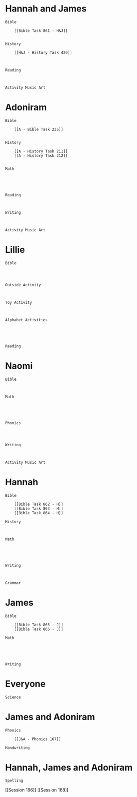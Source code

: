 # Hannah and James

	Bible

		[[Bible Task 861 - H&J]]
		

	History

		[[H&J - History Task 420]]
		
		

	Reading

		

	Activity Music Art

		
# Adoniram

	Bible

		[[A - Bible Task 235]]
		

	History

		[[A - History Task 211]]
		[[A - History Task 212]]
		

	Math

		
		
		

	Reading

		

	Writing

		

	Activity Music Art

		

# Lillie

	Bible

		
		

	Outside Activity

		

	Toy Activity

		

	Alphabet Activities

		
		
		

	Reading

		

# Naomi

	Bible

		

	Math

		
		
		

	Phonics

		
		

	Writing

		

	Activity Music Art

		

# Hannah

	Bible

		[[Bible Task 862 - H]]
		[[Bible Task 863 - H]]
		[[Bible Task 864 - H]]

	History

		

	Math

		
		
		

	Writing

		

	Grammar

		
		
		
# James

	Bible

		[[Bible Task 865 - J]]
		[[Bible Task 866 - J]]

	Math

		
		
		

	Writing

		

# Everyone

	Science

		
		
# James and Adoniram

	Phonics

		[[J&A - Phonics 167]]

	Handwriting

		
# Hannah, James and Adoniram

	Spelling



[[Session 166]]
[[Session 168]]
